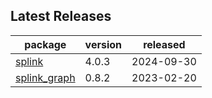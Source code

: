 ## Latest Releases
| package | version | released |
|--------------|-----------|-------------|
| [splink](https://github.com/moj-analytical-services/splink) | 4.0.3 | 2024-09-30 |
| [splink_graph](https://github.com/moj-analytical-services/splink_graph) | 0.8.2 | 2023-02-20 |
